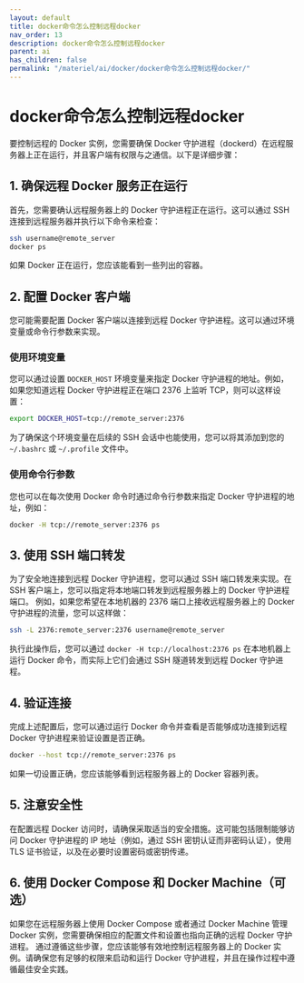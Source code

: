```yaml
---
layout: default
title: docker命令怎么控制远程docker
nav_order: 13
description: docker命令怎么控制远程docker
parent: ai
has_children: false
permalink: "/materiel/ai/docker/docker命令怎么控制远程docker/"
---
```


# docker命令怎么控制远程docker

要控制远程的 Docker 实例，您需要确保 Docker 守护进程（dockerd）在远程服务器上正在运行，并且客户端有权限与之通信。以下是详细步骤：

## 1. 确保远程 Docker 服务正在运行

首先，您需要确认远程服务器上的 Docker 守护进程正在运行。这可以通过 SSH 连接到远程服务器并执行以下命令来检查：

```bash
ssh username@remote_server
docker ps
```

如果 Docker 正在运行，您应该能看到一些列出的容器。

## 2. 配置 Docker 客户端

您可能需要配置 Docker 客户端以连接到远程 Docker 守护进程。这可以通过环境变量或命令行参数来实现。

### 使用环境变量

您可以通过设置 `DOCKER_HOST` 环境变量来指定 Docker 守护进程的地址。例如，如果您知道远程 Docker 守护进程正在端口 2376 上监听 TCP，则可以这样设置：

```bash
export DOCKER_HOST=tcp://remote_server:2376
```

为了确保这个环境变量在后续的 SSH 会话中也能使用，您可以将其添加到您的 `~/.bashrc` 或 `~/.profile` 文件中。

### 使用命令行参数

您也可以在每次使用 Docker 命令时通过命令行参数来指定 Docker 守护进程的地址，例如：

```bash
docker -H tcp://remote_server:2376 ps
```

## 3. 使用 SSH 端口转发

为了安全地连接到远程 Docker 守护进程，您可以通过 SSH 端口转发来实现。在 SSH 客户端上，您可以指定将本地端口转发到远程服务器上的 Docker 守护进程端口。
例如，如果您希望在本地机器的 2376 端口上接收远程服务器上的 Docker 守护进程的流量，您可以这样做：

```bash
ssh -L 2376:remote_server:2376 username@remote_server
```

执行此操作后，您可以通过 `docker -H tcp://localhost:2376 ps` 在本地机器上运行 Docker 命令，而实际上它们会通过 SSH 隧道转发到远程 Docker 守护进程。

## 4. 验证连接

完成上述配置后，您可以通过运行 Docker 命令并查看是否能够成功连接到远程 Docker 守护进程来验证设置是否正确。

```bash
docker --host tcp://remote_server:2376 ps
```

如果一切设置正确，您应该能够看到远程服务器上的 Docker 容器列表。

## 5. 注意安全性

在配置远程 Docker 访问时，请确保采取适当的安全措施。这可能包括限制能够访问 Docker 守护进程的 IP 地址（例如，通过 SSH 密钥认证而非密码认证），使用 TLS 证书验证，以及在必要时设置密码或密钥传递。

## 6. 使用 Docker Compose 和 Docker Machine（可选）

如果您在远程服务器上使用 Docker Compose 或者通过 Docker Machine 管理 Docker 实例，您需要确保相应的配置文件和设置也指向正确的远程 Docker 守护进程。
通过遵循这些步骤，您应该能够有效地控制远程服务器上的 Docker 实例。请确保您有足够的权限来启动和运行 Docker 守护进程，并且在操作过程中遵循最佳安全实践。
